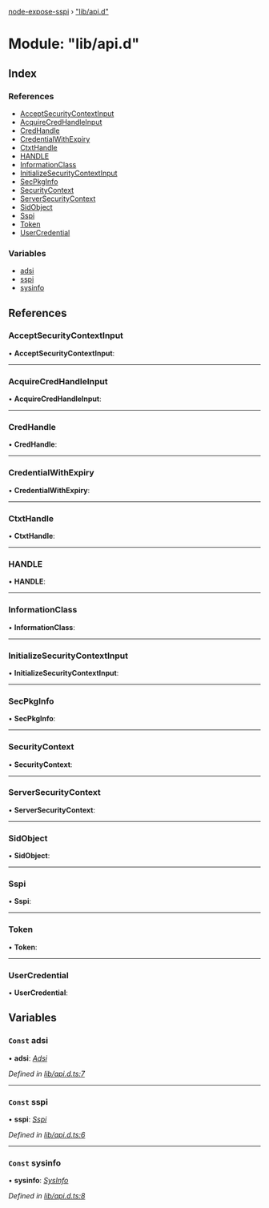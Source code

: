 [node-expose-sspi](../README.md) › ["lib/api.d"](_lib_api_d_.md)

# Module: "lib/api.d"

## Index

### References

* [AcceptSecurityContextInput](_lib_api_d_.md#acceptsecuritycontextinput)
* [AcquireCredHandleInput](_lib_api_d_.md#acquirecredhandleinput)
* [CredHandle](_lib_api_d_.md#credhandle)
* [CredentialWithExpiry](_lib_api_d_.md#credentialwithexpiry)
* [CtxtHandle](_lib_api_d_.md#ctxthandle)
* [HANDLE](_lib_api_d_.md#handle)
* [InformationClass](_lib_api_d_.md#informationclass)
* [InitializeSecurityContextInput](_lib_api_d_.md#initializesecuritycontextinput)
* [SecPkgInfo](_lib_api_d_.md#secpkginfo)
* [SecurityContext](_lib_api_d_.md#securitycontext)
* [ServerSecurityContext](_lib_api_d_.md#serversecuritycontext)
* [SidObject](_lib_api_d_.md#sidobject)
* [Sspi](_lib_api_d_.md#sspi)
* [Token](_lib_api_d_.md#token)
* [UserCredential](_lib_api_d_.md#usercredential)

### Variables

* [adsi](_lib_api_d_.md#const-adsi)
* [sspi](_lib_api_d_.md#const-sspi)
* [sysinfo](_lib_api_d_.md#const-sysinfo)

## References

###  AcceptSecurityContextInput

• **AcceptSecurityContextInput**:

___

###  AcquireCredHandleInput

• **AcquireCredHandleInput**:

___

###  CredHandle

• **CredHandle**:

___

###  CredentialWithExpiry

• **CredentialWithExpiry**:

___

###  CtxtHandle

• **CtxtHandle**:

___

###  HANDLE

• **HANDLE**:

___

###  InformationClass

• **InformationClass**:

___

###  InitializeSecurityContextInput

• **InitializeSecurityContextInput**:

___

###  SecPkgInfo

• **SecPkgInfo**:

___

###  SecurityContext

• **SecurityContext**:

___

###  ServerSecurityContext

• **ServerSecurityContext**:

___

###  SidObject

• **SidObject**:

___

###  Sspi

• **Sspi**:

___

###  Token

• **Token**:

___

###  UserCredential

• **UserCredential**:

## Variables

### `Const` adsi

• **adsi**: *[Adsi](../interfaces/_lib_adsi_d_.adsi.md)*

*Defined in [lib/api.d.ts:7](https://github.com/jlguenego/node-expose-sspi/blob/d63ba44/lib/api.d.ts#L7)*

___

### `Const` sspi

• **sspi**: *[Sspi](../interfaces/_lib_sspi_d_.sspi.md)*

*Defined in [lib/api.d.ts:6](https://github.com/jlguenego/node-expose-sspi/blob/d63ba44/lib/api.d.ts#L6)*

___

### `Const` sysinfo

• **sysinfo**: *[SysInfo](../interfaces/_lib_sysinfo_d_.sysinfo.md)*

*Defined in [lib/api.d.ts:8](https://github.com/jlguenego/node-expose-sspi/blob/d63ba44/lib/api.d.ts#L8)*
